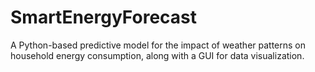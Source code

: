 # SmartEnergyForecast
A Python-based predictive model for the impact of weather patterns on household energy consumption, along with a GUI for data visualization.

